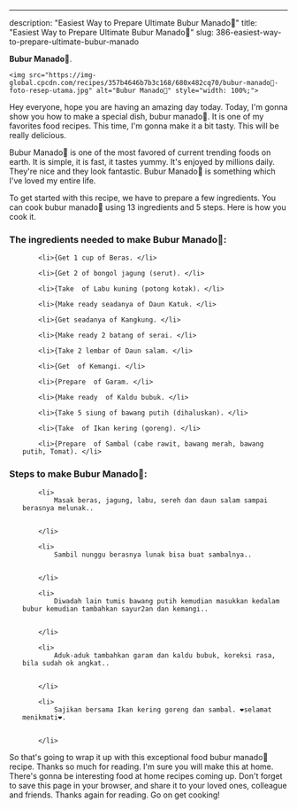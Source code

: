 ---
description: "Easiest Way to Prepare Ultimate Bubur Manado🥣"
title: "Easiest Way to Prepare Ultimate Bubur Manado🥣"
slug: 386-easiest-way-to-prepare-ultimate-bubur-manado

<p>
	<strong>Bubur Manado🥣</strong>. 
	
</p>
<p>
	
	<img src="https://img-global.cpcdn.com/recipes/357b4646b7b3c168/680x482cq70/bubur-manado🥣-foto-resep-utama.jpg" alt="Bubur Manado🥣" style="width: 100%;">
	
	
</p>
<p>
	Hey everyone, hope you are having an amazing day today. Today, I'm gonna show you how to make a special dish, bubur manado🥣. It is one of my favorites food recipes. This time, I'm gonna make it a bit tasty. This will be really delicious.
</p>
	
<p>
	Bubur Manado🥣 is one of the most favored of current trending foods on earth. It is simple, it is fast, it tastes yummy. It's enjoyed by millions daily. They're nice and they look fantastic. Bubur Manado🥣 is something which I've loved my entire life.
</p>
<p>
	
</p>

<p>
To get started with this recipe, we have to prepare a few ingredients. You can cook bubur manado🥣 using 13 ingredients and 5 steps. Here is how you cook it.
</p>

<h3>The ingredients needed to make Bubur Manado🥣:</h3>

<ol>
	
		<li>{Get 1 cup of Beras. </li>
	
		<li>{Get 2 of bongol jagung (serut). </li>
	
		<li>{Take  of Labu kuning (potong kotak). </li>
	
		<li>{Make ready seadanya of Daun Katuk. </li>
	
		<li>{Get seadanya of Kangkung. </li>
	
		<li>{Make ready 2 batang of serai. </li>
	
		<li>{Take 2 lembar of Daun salam. </li>
	
		<li>{Get  of Kemangi. </li>
	
		<li>{Prepare  of Garam. </li>
	
		<li>{Make ready  of Kaldu bubuk. </li>
	
		<li>{Take 5 siung of bawang putih (dihaluskan). </li>
	
		<li>{Take  of Ikan kering (goreng). </li>
	
		<li>{Prepare  of Sambal (cabe rawit, bawang merah, bawang putih, Tomat). </li>
	
</ol>
<p>
	
</p>

<h3>Steps to make Bubur Manado🥣:</h3>

<ol>
	
		<li>
			Masak beras, jagung, labu, sereh dan daun salam sampai berasnya melunak..
			
			
		</li>
	
		<li>
			Sambil nunggu berasnya lunak bisa buat sambalnya..
			
			
		</li>
	
		<li>
			Diwadah lain tumis bawang putih kemudian masukkan kedalam bubur kemudian tambahkan sayur2an dan kemangi..
			
			
		</li>
	
		<li>
			Aduk-aduk tambahkan garam dan kaldu bubuk, koreksi rasa, bila sudah ok angkat..
			
			
		</li>
	
		<li>
			Sajikan bersama Ikan kering goreng dan sambal. ❤selamat menikmati❤.
			
			
		</li>
	
</ol>

<p>
	
</p>

<p>
	So that's going to wrap it up with this exceptional food bubur manado🥣 recipe. Thanks so much for reading. I'm sure you will make this at home. There's gonna be interesting food at home recipes coming up. Don't forget to save this page in your browser, and share it to your loved ones, colleague and friends. Thanks again for reading. Go on get cooking!
</p>

